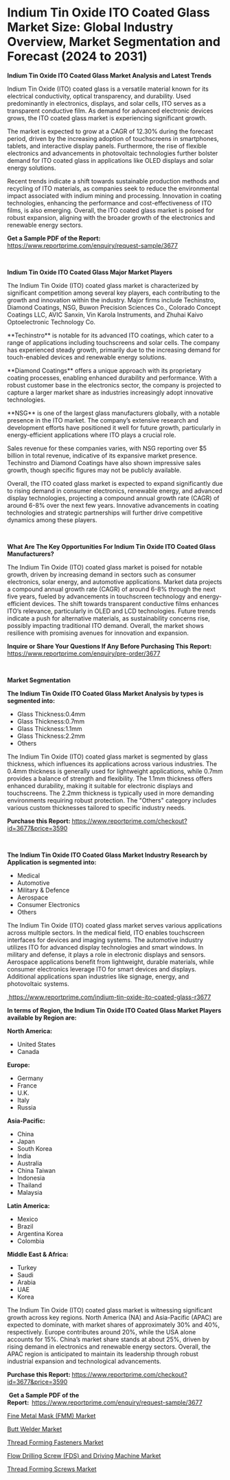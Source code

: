 <p><h1>Indium Tin Oxide ITO Coated Glass Market Size: Global Industry Overview, Market Segmentation and Forecast (2024 to 2031)</h1></p><p><strong>Indium Tin Oxide ITO Coated Glass Market Analysis and Latest Trends</strong></p>
<p><p>Indium Tin Oxide (ITO) coated glass is a versatile material known for its electrical conductivity, optical transparency, and durability. Used predominantly in electronics, displays, and solar cells, ITO serves as a transparent conductive film. As demand for advanced electronic devices grows, the ITO coated glass market is experiencing significant growth.</p><p>The market is expected to grow at a CAGR of 12.30% during the forecast period, driven by the increasing adoption of touchscreens in smartphones, tablets, and interactive display panels. Furthermore, the rise of flexible electronics and advancements in photovoltaic technologies further bolster demand for ITO coated glass in applications like OLED displays and solar energy solutions.</p><p>Recent trends indicate a shift towards sustainable production methods and recycling of ITO materials, as companies seek to reduce the environmental impact associated with indium mining and processing. Innovation in coating technologies, enhancing the performance and cost-effectiveness of ITO films, is also emerging. Overall, the ITO coated glass market is poised for robust expansion, aligning with the broader growth of the electronics and renewable energy sectors.</p></p>
<p><strong>Get a Sample PDF of the Report:&nbsp;</strong> <a href="https://www.reportprime.com/enquiry/request-sample/3677?utm_campaign=1571&utm_medium=2&utm_source=Github&utm_content=ia&utm_term=28102024&utm_id=indium-tin-oxide-ito-coated-glass">https://www.reportprime.com/enquiry/request-sample/3677</a></p>
<p>&nbsp;</p>
<p><strong>Indium Tin Oxide ITO Coated Glass Major Market Players</strong></p>
<p><p>The Indium Tin Oxide (ITO) coated glass market is characterized by significant competition among several key players, each contributing to the growth and innovation within the industry. Major firms include Techinstro, Diamond Coatings, NSG, Buwon Precision Sciences Co., Colorado Concept Coatings LLC, AVIC Sanxin, Vin Karola Instruments, and Zhuhai Kaivo Optoelectronic Technology Co.</p><p>**Techinstro** is notable for its advanced ITO coatings, which cater to a range of applications including touchscreens and solar cells. The company has experienced steady growth, primarily due to the increasing demand for touch-enabled devices and renewable energy solutions. </p><p>**Diamond Coatings** offers a unique approach with its proprietary coating processes, enabling enhanced durability and performance. With a robust customer base in the electronics sector, the company is projected to capture a larger market share as industries increasingly adopt innovative technologies.</p><p>**NSG** is one of the largest glass manufacturers globally, with a notable presence in the ITO market. The company’s extensive research and development efforts have positioned it well for future growth, particularly in energy-efficient applications where ITO plays a crucial role.</p><p>Sales revenue for these companies varies, with NSG reporting over $5 billion in total revenue, indicative of its expansive market presence. Techinstro and Diamond Coatings have also shown impressive sales growth, though specific figures may not be publicly available.</p><p>Overall, the ITO coated glass market is expected to expand significantly due to rising demand in consumer electronics, renewable energy, and advanced display technologies, projecting a compound annual growth rate (CAGR) of around 6-8% over the next few years. Innovative advancements in coating technologies and strategic partnerships will further drive competitive dynamics among these players.</p></p>
<p>&nbsp;</p>
<p><strong>What Are The Key Opportunities For Indium Tin Oxide ITO Coated Glass Manufacturers?</strong></p>
<p><p>The Indium Tin Oxide (ITO) coated glass market is poised for notable growth, driven by increasing demand in sectors such as consumer electronics, solar energy, and automotive applications. Market data projects a compound annual growth rate (CAGR) of around 6-8% through the next five years, fueled by advancements in touchscreen technology and energy-efficient devices. The shift towards transparent conductive films enhances ITO’s relevance, particularly in OLED and LCD technologies. Future trends indicate a push for alternative materials, as sustainability concerns rise, possibly impacting traditional ITO demand. Overall, the market shows resilience with promising avenues for innovation and expansion.</p></p>
<p><strong>Inquire or Share Your Questions If Any Before Purchasing This Report:</strong> <a href="https://www.reportprime.com/enquiry/pre-order/3677?utm_campaign=1571&utm_medium=2&utm_source=Github&utm_content=ia&utm_term=28102024&utm_id=indium-tin-oxide-ito-coated-glass">https://www.reportprime.com/enquiry/pre-order/3677</a></p>
<p>&nbsp;</p>
<p><strong>Market Segmentation</strong></p>
<p><strong>The Indium Tin Oxide ITO Coated Glass Market Analysis by types is segmented into:</strong></p>
<p><ul><li>Glass Thickness:0.4mm</li><li>Glass Thickness:0.7mm</li><li>Glass Thickness:1.1mm</li><li>Glass Thickness:2.2mm</li><li>Others</li></ul></p>
<p><p>The Indium Tin Oxide (ITO) coated glass market is segmented by glass thickness, which influences its applications across various industries. The 0.4mm thickness is generally used for lightweight applications, while 0.7mm provides a balance of strength and flexibility. The 1.1mm thickness offers enhanced durability, making it suitable for electronic displays and touchscreens. The 2.2mm thickness is typically used in more demanding environments requiring robust protection. The "Others" category includes various custom thicknesses tailored to specific industry needs.</p></p>
<p><strong>Purchase this Report:&nbsp;</strong><a href="https://www.reportprime.com/checkout?id=3677&price=3590&utm_campaign=1571&utm_medium=2&utm_source=Github&utm_content=ia&utm_term=28102024&utm_id=indium-tin-oxide-ito-coated-glass">https://www.reportprime.com/checkout?id=3677&price=3590</a></p>
<p>&nbsp;</p>
<p><strong>The Indium Tin Oxide ITO Coated Glass Market Industry Research by Application is segmented into:</strong></p>
<p><ul><li>Medical</li><li>Automotive</li><li>Military & Defence</li><li>Aerospace</li><li>Consumer Electronics</li><li>Others</li></ul></p>
<p><p>The Indium Tin Oxide (ITO) coated glass market serves various applications across multiple sectors. In the medical field, ITO enables touchscreen interfaces for devices and imaging systems. The automotive industry utilizes ITO for advanced display technologies and smart windows. In military and defense, it plays a role in electronic displays and sensors. Aerospace applications benefit from lightweight, durable materials, while consumer electronics leverage ITO for smart devices and displays. Additional applications span industries like signage, energy, and photovoltaic systems.</p></p>
<p><a href="https://www.reportprime.com/indium-tin-oxide-ito-coated-glass-r3677?utm_campaign=1571&utm_medium=2&utm_source=Github&utm_content=ia&utm_term=28102024&utm_id=indium-tin-oxide-ito-coated-glass">&nbsp;https://www.reportprime.com/indium-tin-oxide-ito-coated-glass-r3677</a></p>
<p><strong>In terms of Region, the Indium Tin Oxide ITO Coated Glass Market Players available by Region are:</strong></p>
<p>
    <p> <strong> North America: </strong>
        <ul>
            <li>United States</li>
            <li>Canada</li>
        </ul>
        </p> 
    <p> <strong> Europe: </strong>
        <ul>
            <li>Germany</li>
            <li>France</li>
            <li>U.K.</li>
            <li>Italy</li>
            <li>Russia</li>
        </ul>
        </p> 
    <p> <strong> Asia-Pacific: </strong>
        <ul>
            <li>China</li>
            <li>Japan</li>
            <li>South Korea</li>
            <li>India</li>
            <li>Australia</li>
            <li>China Taiwan</li>
            <li>Indonesia</li>
            <li>Thailand</li>
            <li>Malaysia</li>
        </ul>
        </p> 
    <p> <strong> Latin America: </strong>
        <ul>
            <li>Mexico</li>
            <li>Brazil</li>
            <li>Argentina Korea</li>
            <li>Colombia</li>
        </ul>
        </p> 
    <p> <strong> Middle East & Africa: </strong>
        <ul>
            <li>Turkey</li>
            <li>Saudi</li>
            <li>Arabia</li>
            <li>UAE</li>
            <li>Korea</li>
        </ul>
    </p>
    </p>
<p><p>The Indium Tin Oxide (ITO) coated glass market is witnessing significant growth across key regions. North America (NA) and Asia-Pacific (APAC) are expected to dominate, with market shares of approximately 30% and 40%, respectively. Europe contributes around 20%, while the USA alone accounts for 15%. China’s market share stands at about 25%, driven by rising demand in electronics and renewable energy sectors. Overall, the APAC region is anticipated to maintain its leadership through robust industrial expansion and technological advancements.</p></p>
<p><strong>Purchase this Report: </strong><a href="https://www.reportprime.com/checkout?id=3677&price=3590&utm_campaign=1571&utm_medium=2&utm_source=Github&utm_content=ia&utm_term=28102024&utm_id=indium-tin-oxide-ito-coated-glass">https://www.reportprime.com/checkout?id=3677&price=3590</a></p>
<p>&nbsp;<strong>Get a Sample PDF of the Report:&nbsp;&nbsp;</strong><a href="https://www.reportprime.com/enquiry/request-sample/3677?utm_campaign=1571&utm_medium=2&utm_source=Github&utm_content=ia&utm_term=28102024&utm_id=indium-tin-oxide-ito-coated-glass">https://www.reportprime.com/enquiry/request-sample/3677</a></p>
<p><strong></strong></p>
<p><p><a href="https://github.com/hgf64gh/Market-Research-Report-List-1/blob/main/fine-metal-mask-fmm-market.md?utm_campaign=1571&utm_medium=2&utm_source=Github&utm_content=ia&utm_term=28102024&utm_id=indium-tin-oxide-ito-coated-glass">Fine Metal Mask (FMM) Market</a></p><p><a href="https://www.linkedin.com/pulse/butt-welder-industry-forecast-market-shifts-strategic-imperatives-ycdkf?utm_campaign=1571&utm_medium=2&utm_source=Github&utm_content=ia&utm_term=28102024&utm_id=indium-tin-oxide-ito-coated-glass">Butt Welder Market</a></p><p><a href="https://www.linkedin.com/pulse/global-thread-forming-fasteners-market-trends-insights-growth-mjx2e?utm_campaign=1571&utm_medium=2&utm_source=Github&utm_content=ia&utm_term=28102024&utm_id=indium-tin-oxide-ito-coated-glass">Thread Forming Fasteners Market</a></p><p><a href="https://www.linkedin.com/pulse/global-flow-drilling-screw-fds-driving-machine-market-sector2024-aujrf?utm_campaign=1571&utm_medium=2&utm_source=Github&utm_content=ia&utm_term=28102024&utm_id=indium-tin-oxide-ito-coated-glass">Flow Drilling Screw (FDS) and Driving Machine Market</a></p><p><a href="https://www.linkedin.com/pulse/global-thread-forming-screws-market-product-types-applications-cbs8f?utm_campaign=1571&utm_medium=2&utm_source=Github&utm_content=ia&utm_term=28102024&utm_id=indium-tin-oxide-ito-coated-glass">Thread Forming Screws Market</a></p></p>